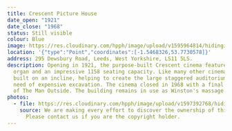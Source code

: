```yaml
---
title: Crescent Picture House
date_open: "1921"
date_close: "1968"
status: Still visible
colour: Blue
image: https://res.cloudinary.com/hpph/image/upload/v1595964814/hidinginplainsight/crescentpicturehouse.svg
location: '{"type":"Point","coordinates":[-1.5468326,53.7730578]}'
address: 295 Dewsbury Road, Leeds, West Yorkshire, LS11 5LS.
description: Opening in 1921, the purpose-built Crescent cinema featured a large
  organ and an impressive 1158 seating capacity. Like many other cinemas, it is
  built on an incline, helping to create the large staggered auditorium without
  need of expensive excavation. The cinema closed in 1968 with a final screening
  of The Man Outside. The building remains in use as Winston's massage parlour.
photos:
  - file: https://res.cloudinary.com/hpph/image/upload/v1597392768/hidinginplainsight/Crescent_Picture_House.jpg
    source: We are making every effort to discover the ownership of this photo.
      Please contact us if you are the copyright holder.
---
```

